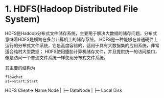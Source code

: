 # 1. HDFS(Hadoop Distributed File System)
HDFS是Hadoop分布式文件储存系统，主要用于解决大数据的储存问题，分布式意味着HDFS是横跨在多台计算机上的储存系统。
HDFS是一种能够在普通硬件上运行的分布式文件系统，它是高度容错的，适用于具有大数据集的应用系统，非常适合纯村大型数据；
HDFS使用堕胎计算机储存文件，并且提供统一的访问接口，像是访问一个普通文件系统一样使用分布式文件系统。

其主要的结构为
```mermaid
flowchat
st=>start:Start
```
                          
HDFS Client-> Name Node 
|  ├─ DataNode 
|  ├─ Local Disk

                       
